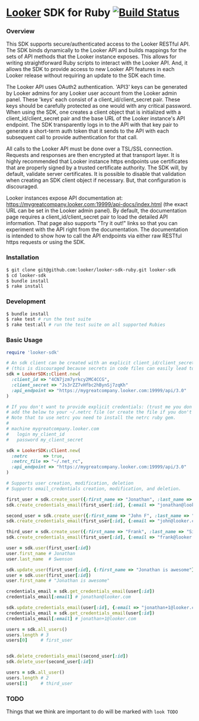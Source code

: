 # [Looker](http://looker.com/) SDK for Ruby [![Build Status](https://travis-ci.org/looker/looker-sdk-ruby.svg)](https://travis-ci.org/looker/looker-sdk-ruby)
### Overview
This SDK supports secure/authenticated access to the Looker RESTful API. The SDK binds dynamically to the Looker API and builds mappings for the sets of API methods that the Looker instance exposes. This allows for writing straightforward Ruby scripts to interact with the Looker API. And, it allows the SDK to provide access to new Looker API features in each Looker release without requiring an update to the SDK each time.

The Looker API uses OAuth2 authentication. 'API3' keys can be generated by Looker admins for any Looker user account from the Looker admin panel. These 'keys' each consist of a client_id/client_secret pair. These keys should be carefully protected as one would with any critical password. When using the SDK, one creates a client object that is initialized with a client_id/client_secret pair and the base URL of the Looker instance's API endpoint. The SDK transparently logs in to the API with that key pair to generate a short-term auth token that it sends to the API with each subsequent call to provide authentication for that call.

All calls to the Looker API must be done over a TSL/SSL connection. Requests and responses are then encrypted at that transport layer. It is highly recommended that Looker instance https endpoints use certificates that are properly signed by a trusted certificate authority. The SDK will, by default, validate server certificates. It is possible to disable that validation when creating an SDK client object if necessary. But, that configuration is discouraged.

Looker instances expose API documentation at: https://mygreatcompany.looker.com:19999/api-docs/index.html (the exact URL can be set in the Looker admin panel). By default, the documentation page requires a client_id/client_secret pair to load the detailed API information. That page also supports "Try it out!" links so that you can experiment with the API right from the documentation. The documentation is intended to show how to call the API endpoints via either raw RESTful https requests or using the SDK.


### Installation
```bash
$ git clone git@github.com:looker/looker-sdk-ruby.git looker-sdk
$ cd looker-sdk
$ bundle install
$ rake install
```

### Development

```bash
$ bundle install
$ rake test # run the test suite
$ rake test:all # run the test suite on all supported Rubies
```

### Basic Usage

```ruby
require 'looker-sdk'

# An sdk client can be created with an explicit client_id/client_secret pair
# (this is discouraged because secrets in code files can easily lead to those secrets being compromised!)
sdk = LookerSDK::Client.new(
  :client_id => "4CN7jzm7yrkcy2MC4CCG",
  :client_secret => "Js3rZZ7vHfbc2hBynSj7zqKh"
  :api_endpoint => "https://mygreatcompany.looker.com:19999/api/3.0"
)

# If you don't want to provide explicit credentials: (trust me you don't)
# add the below to your ~/.netrc file (or create the file if you don't have one).
# Note that to use netrc you need to install the netrc ruby gem.
#
# machine mygreatcompany.looker.com
#   login my_client_id
#   password my_client_secret

sdk = LookerSDK::Client.new(
  :netrc      => true,
  :netrc_file => "~/.net_rc",
  :api_endpoint => "https://mygreatcompany.looker.com:19999/api/3.0"
)

# Supports user creation, modification, deletion
# Supports email_credentials creation, modification, and deletion.

first_user = sdk.create_user({:first_name => "Jonathan", :last_name => "Swenson"})
sdk.create_credentials_email(first_user[:id], {:email => "jonathan@looker.com"})

second_user = sdk.create_user({:first_name => "John F", :last_name => "Kennedy"})
sdk.create_credentials_email(first_user[:id], {:email => "john@looker.com"})

third_user = sdk.create_user({:first_name => "Frank", :last_name => "Sinatra"})
sdk.create_credentials_email(first_user[:id], {:email => "frank@looker.com"})

user = sdk.user(first_user[:id])
user.first_name # Jonathan
user.last_name  # Swenson

sdk.update_user(first_user[:id], {:first_name => "Jonathan is awesome"}
user = sdk.user(first_user[:id])
user.first_name # "Jonathan is awesome"

credentials_email = sdk.get_credentials_email(user[:id])
credentials_email[:email] # jonathan@looker.com

sdk.update_credentials_email(user[:id], {:email => "jonathan+1@looker.com"})
credentials_email = sdk.get_credentials_email(user[:id])
credentials_email[:email] # jonathan+1@looker.com

users = sdk.all_users()
users.length # 3
users[0]     # first_user


sdk.delete_credentials_email(second_user[:id])
sdk.delete_user(second_user[:id])

users = sdk.all_user()
users.length # 2
users[1]     # third_user

```

### TODO
Things that we think are important to do will be marked with `look TODO`

